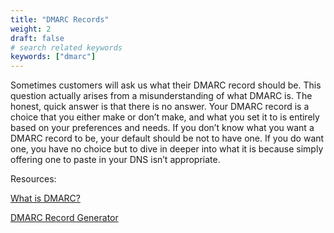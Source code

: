```yaml
---
title: "DMARC Records"
weight: 2
draft: false
# search related keywords
keywords: ["dmarc"]
---
```


Sometimes customers will ask us what their DMARC record should be. This question actually arises from a misunderstanding of what DMARC is. The honest, quick answer is that there is no answer. Your DMARC record is a choice that you either make or don’t make, and what you set it to is entirely based on your preferences and needs. If you don’t know what you want a DMARC record to be, your default should be not to have one. If you do want one, you have no choice but to dive in deeper into what it is because simply offering one to paste in your DNS isn’t appropriate.

Resources:

[What is DMARC?](https://dmarcian.com/why-dmarc/)

[DMARC Record Generator](https://dmarcian.com/dmarc-record-wizard/)
